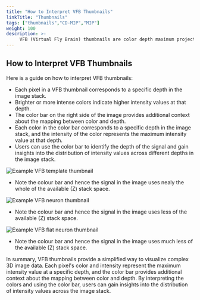 ```yaml
---
title: "How to Interpret VFB Thumbnails"
linkTitle: "Thumbnails"
tags: ["thumbnails","CD-MIP","MIP"]
weight: 100
description: >-
     VFB (Virtual Fly Brain) thumbnails are color depth maximum projection images that allow users to visualize the distribution of intensity values across different depths in a 3D image stack. 
---
```


## How to Interpret VFB Thumbnails

Here is a guide on how to interpret VFB thumbnails:

- Each pixel in a VFB thumbnail corresponds to a specific depth in the image stack.
- Brighter or more intense colors indicate higher intensity values at that depth.
- The color bar on the right side of the image provides additional context about the mapping between color and depth.
- Each color in the color bar corresponds to a specific depth in the image stack, and the intensity of the color represents the maximum intensity value at that depth.
- Users can use the color bar to identify the depth of the signal and gain insights into the distribution of intensity values across different depths in the image stack.

![Example VFB template thumbnail](https://www.virtualflybrain.org/data/VFB/i/0010/1567/VFB_00101567/thumbnail.png)
* Note the colour bar and hence the signal in the image uses nealy the whole of the available (Z) stack space.

![Example VFB neuron thumbnail](http://www.virtualflybrain.org/data/VFB/i/0000/0001/VFB_00101567/thumbnail.png)
* Note the colour bar and hence the signal in the image uses less of the available (Z) stack space.

![Example VFB flat neuron thumbnail](http://virtualflybrain.org/data/VFB/i/0000/0123/VFB_00101567/thumbnail.png)
* Note the colour bar and hence the signal in the image uses much less of the available (Z) stack space.

In summary, VFB thumbnails provide a simplified way to visualize complex 3D image data. Each pixel's color and intensity represent the maximum intensity value at a specific depth, and the color bar provides additional context about the mapping between color and depth. By interpreting the colors and using the color bar, users can gain insights into the distribution of intensity values across the image stack.
